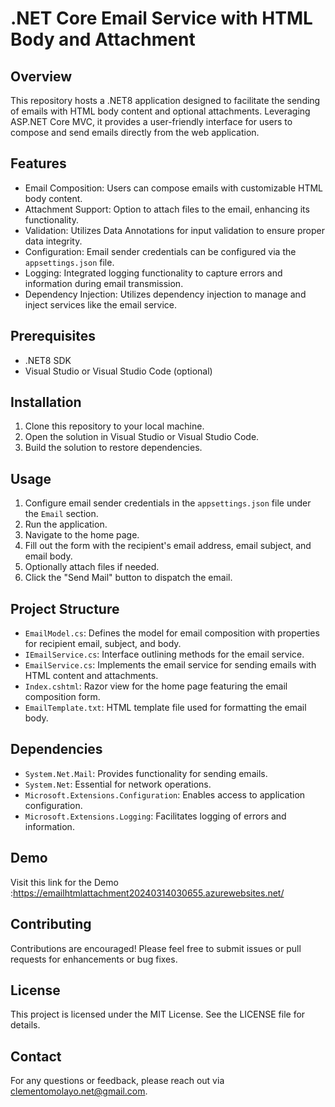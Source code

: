 

# .NET Core Email Service with HTML Body and Attachment

## Overview
This repository hosts a .NET8 application designed to facilitate the sending of emails with HTML body content and optional attachments. Leveraging ASP.NET Core MVC, it provides a user-friendly interface for users to compose and send emails directly from the web application.

## Features
- Email Composition: Users can compose emails with customizable HTML body content.
- Attachment Support: Option to attach files to the email, enhancing its functionality.
- Validation: Utilizes Data Annotations for input validation to ensure proper data integrity.
- Configuration: Email sender credentials can be configured via the `appsettings.json` file.
- Logging: Integrated logging functionality to capture errors and information during email transmission.
- Dependency Injection: Utilizes dependency injection to manage and inject services like the email service.

## Prerequisites
- .NET8 SDK
- Visual Studio or Visual Studio Code (optional)

## Installation
1. Clone this repository to your local machine.
2. Open the solution in Visual Studio or Visual Studio Code.
3. Build the solution to restore dependencies.

## Usage
1. Configure email sender credentials in the `appsettings.json` file under the `Email` section.
2. Run the application.
3. Navigate to the home page.
4. Fill out the form with the recipient's email address, email subject, and email body.
5. Optionally attach files if needed.
6. Click the "Send Mail" button to dispatch the email.

## Project Structure
- `EmailModel.cs`: Defines the model for email composition with properties for recipient email, subject, and body.
- `IEmailService.cs`: Interface outlining methods for the email service.
- `EmailService.cs`: Implements the email service for sending emails with HTML content and attachments.
- `Index.cshtml`: Razor view for the home page featuring the email composition form.
- `EmailTemplate.txt`: HTML template file used for formatting the email body.

## Dependencies
- `System.Net.Mail`: Provides functionality for sending emails.
- `System.Net`: Essential for network operations.
- `Microsoft.Extensions.Configuration`: Enables access to application configuration.
- `Microsoft.Extensions.Logging`: Facilitates logging of errors and information.

## Demo
Visit this link for the Demo :https://emailhtmlattachment20240314030655.azurewebsites.net/

## Contributing
Contributions are encouraged! Please feel free to submit issues or pull requests for enhancements or bug fixes.

## License
This project is licensed under the MIT License. See the LICENSE file for details.

## Contact
For any questions or feedback, please reach out via clementomolayo.net@gmail.com.
